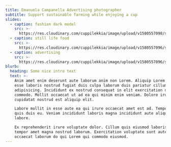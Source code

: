 ```yaml
---
title: Emanuela Campanella Advertising photographer
subtitle: Support sustainable farming while enjoying a cup
slides:
  - caption: fashion dark model
    src: >-
      https://res.cloudinary.com/cuppilekkia/image/upload/v1580557098/slides/IMG_9987_xukvig.jpg
  - caption: still life food
    src: >-
      https://res.cloudinary.com/cuppilekkia/image/upload/v1580557096/slides/copertina-face-loiudice_fbgrs7.jpg
  - caption: advertising
    src: >-
      https://res.cloudinary.com/cuppilekkia/image/upload/v1580557096/slides/shopping_1200x628_mogduv.jpg
blurb:
  heading: Some nice intro text
  text: >-
    Anim amet enim deserunt aute laborum anim non Lorem. Aliquip Lorem aliqua
    esse laboris nostrud fugiat duis culpa laborum duis pariatur cillum quis
    adipisicing. Incididunt ex nostrud consequat in elit exercitation do
    commodo. Mollit occaecat ut ad ea qui minim enim veniam. Dolore irure dolore
    cupidatat nostrud est aliquip elit.

    Labore mollit in esse aute ea qui irure occaecat amet est ad. Tempor enim
    quis duis eu. Veniam incididunt laboris magna incididunt aute aliqua elit
    labore.

    Ex reprehenderit irure voluptate dolor. Cillum quis eiusmod laboris sit
    tempor amet magna nostrud laborum. Exercitation voluptate sunt aute laboris
    occaecat laborum do qui Lorem qui commodo eiusmod.
---
```


